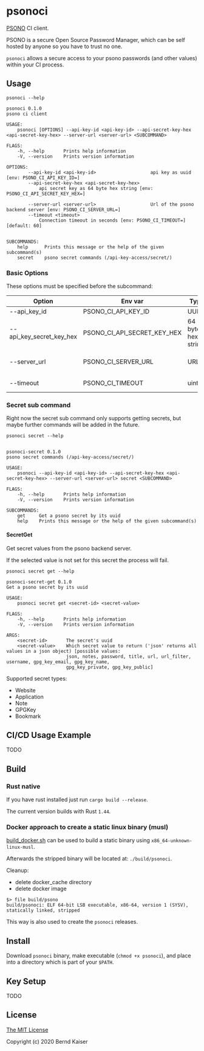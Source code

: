 # psonoci

[PSONO](https://psono.com/) CI client.

PSONO is a secure Open Source Password Manager, which can be self hosted by anyone so you have to trust no one.

`psonoci` allows a secure access to your psono passwords (and other values) within your CI process.

## Usage

`psonoci --help`

```
psonoci 0.1.0
psono ci client

USAGE:
    psonoci [OPTIONS] --api-key-id <api-key-id> --api-secret-key-hex <api-secret-key-hex> --server-url <server-url> <SUBCOMMAND>

FLAGS:
    -h, --help       Prints help information
    -V, --version    Prints version information

OPTIONS:
        --api-key-id <api-key-id>                    api key as uuid [env: PSONO_CI_API_KEY_ID=]
        --api-secret-key-hex <api-secret-key-hex>
            api secret key as 64 byte hex string [env: PSONO_CI_API_SECRET_KEY_HEX=]

        --server-url <server-url>                    Url of the psono backend server [env: PSONO_CI_SERVER_URL=]
        --timeout <timeout>
            Connection timeout in seconds [env: PSONO_CI_TIMEOUT=]  [default: 60]


SUBCOMMANDS:
    help      Prints this message or the help of the given subcommand(s)
    secret    psono secret commands (/api-key-access/secret/)
```

### Basic Options

These options must be specified before the subcommand:

| Option                   | Env var                     | Type               | Required | Default | Description                                                               |
| ------------------------ | --------------------------- | ------------------ | -------- | ------- | ------------------------------------------------------------------------- |
| --api_key_id             | PSONO_CI_API_KEY_ID         | UUID               | yes      | None    | The UUID of your API key                                                  |
| --api_key_secret_key_hex | PSONO_CI_API_SECRET_KEY_HEX | 64 byte hex string | yes      | None    | Secret key used for decryption of the user's secret key                   |
| --server_url             | PSONO_CI_SERVER_URL         | URL                | yes      | None    | Address of the PSONO's backend server - e.g.: https://www.psono.pw/server |
| --timeout                | PSONO_CI_TIMEOUT            | uint64             | no       | 60      | Max http(s) request duration in seconds                                   |

### Secret sub command

Right now the secret sub command only supports getting secrets, but maybe further commands will be added in the future.

`psonoci secret --help`

```

psonoci-secret 0.1.0
psono secret commands (/api-key-access/secret/)

USAGE:
    psonoci --api-key-id <api-key-id> --api-secret-key-hex <api-secret-key-hex> --server-url <server-url> secret <SUBCOMMAND>

FLAGS:
    -h, --help       Prints help information
    -V, --version    Prints version information

SUBCOMMANDS:
    get     Get a psono secret by its uuid
    help    Prints this message or the help of the given subcommand(s)
```

#### SecretGet

Get secret values from the psono backend server.

If the selected value is not set for this secret the process will fail.

`psonoci secret get --help`

```
psonoci-secret-get 0.1.0
Get a psono secret by its uuid

USAGE:
    psonoci secret get <secret-id> <secret-value>

FLAGS:
    -h, --help       Prints help information
    -V, --version    Prints version information

ARGS:
    <secret-id>       The secret's uuid
    <secret-value>    Which secret value to return ('json' returns all values in a json object) [possible values:
                      json, notes, password, title, url, url_filter, username, gpg_key_email, gpg_key_name,
                      gpg_key_private, gpg_key_public]
```

Supported secret types:

-   Website
-   Application
-   Note
-   GPGKey
-   Bookmark

## CI/CD Usage Example

TODO

<!-- See [ci.sh](./examples/ci.sh) for an example script on how to use `psonoci` during your CI/CD process. -->

## Build

### Rust native

If you have rust installed just run `cargo build --release`.

The current version builds with Rust `1.44`.

### Docker approach to create a static linux binary (musl)

[build_docker.sh](./build_docker.sh) can be used to build a static binary using `x86_64-unknown-linux-musl`.

Afterwards the stripped binary will be located at: `./build/psonoci`.

Cleanup:

-   delete docker_cache directory
-   delete docker image

```
$> file build/psono
build/psonoci: ELF 64-bit LSB executable, x86-64, version 1 (SYSV), statically linked, stripped
```

This way is also used to create the `psonoci` releases.

## Install

Download `psonoci` binary, make executable (`chmod +x psonoci`), and place into a directory which is part of your `$PATH`.

## Key Setup

TODO

<!-- ### Create API Key

1. Go to `Other -> API Keys` and click `Create new API Key`.
2. Name your API key and make sure neither `Secret Restriction?` nor `Allow insecure usage?` are activated. (see Image )
3. Click Create
4. In the API key overview click on the edit Icon for the newly created key
5. In this view you will see all secrets you need for the `psoco` config (see image 2)

#### Create API Key

![Create API Key](./images/create_api_key.png "Create API Key")

#### View API Key

![View API Key](./images/view_api_key_secrets.png "View API Key") -->

## License

[The MIT License](https://opensource.org/licenses/MIT)

Copyright (c) 2020 Bernd Kaiser
